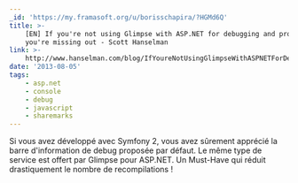 ```yaml
---
_id: 'https://my.framasoft.org/u/borisschapira/?HGMd6Q'
title: >-
    [EN] If you're not using Glimpse with ASP.NET for debugging and profiling,
    you're missing out - Scott Hanselman
link: >-
    http://www.hanselman.com/blog/IfYoureNotUsingGlimpseWithASPNETForDebuggingAndProfilingYoureMissingOut.aspx
date: '2013-08-05'
tags:
    - asp.net
    - console
    - debug
    - javascript
    - sharemarks
---
```


<div class="markdown"><p>Si vous avez développé avec Symfony 2, vous avez sûrement apprécié la barre d'information de debug proposée par défaut. Le même type de service est offert par Glimpse pour ASP.NET. Un Must-Have qui réduit drastiquement le nombre de recompilations !
</p></div>

